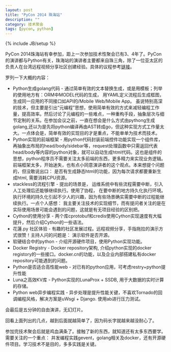 ```yaml
---
layout: post
title: "PyCon 2014 珠海站"
description: ""
category: 技术聚会 
tags: [pycon, python]
---
```

{% include JB/setup %}

PyCon 2014珠海站有幸参加，距上一次参加技术性聚会已有3、4年了。PyCon的演讲都与Python有关，珠海站的演讲者主要都来自珠三角，除了一位亚太区的负责人在台湾远程视频分享社区创建经验。具体的议程参考[链接](http://cn.pycon.org/zhuhai.html)。

罗列一下大概的内容：

* Python生成golang代码 - 通过简单有效的文本替换生成，或是用模板；列举的使用地方有：ORM中MODEL代码的生成， 用YAML定义流程后生成框图，生成同一应用的不同接口如API的/Mobile Web/Mobile App。 虽说特别高深的技术，但主要是引出“元编程”思想，使用简单有效的方式来减轻编程工作量，提高效率。然后讨论了元编程的一些难点，一种重构手段，抽象层次与细节定制的关系。在参加会议之前，一直在想会是什么方式由pythong生成golang,还以为是先将python编译再由AST转成go，但这种实现方式工作量太大。一点体会是，简单有效的实现目的才是重点，不能单单为技术而技术。
* Python实现的前端框架 - 用python代码封装前端控件功能实现一个组件库，再抽象出布局的head/body/sidebar等，request处理函数中只需返回代表head/body等内容的python对象，就可以自动生成html代码。这也是组件的思想，python程序员不需要关注太多前端的东西，更多精力来实现业务逻辑。前端框架太多，开始迷失，也有点小同意演讲者的这个观点。本来想提个问题的，但没敢说出口： 是否有生成静态html的功能，因为每次请求都要重新生成html, 需要消耗CPU资源。
* stackless的流程引擎 - 提出的场景是， 运维系统中有些流程需要中断，引入人工处理后还能够继续执行。使用了协程， 在要中断的地方持久化执行环境。执行环境的持久化引起不少人的兴趣，因为有些场景确实需要中断的过程能继续执行。一点个人感想： 我主要关注技术的实现细节，而有提问者关注的是在实际使用场景可能会遇到的问题，这就是有无项目经验的区别把。
* Cython的使用分享 - 两个库cprotobuf和credis使用Cython实现速度有大幅提升，然后介绍Cython的一些语法。
* 花蓮.py 社区体验 - 有趣的社区发展过程。远程视频分享，手指拖拉的演示方式很赞！主持人问的问题是： 演示软件是否开源。
* 软硬结合中的python - 介绍开源硬件项目，使用Python实现功能。
* Docker Registry - Docker repository架构, 介绍python实现的docker registory的一些接口。docker.cn的功能，以及企业内部搭建私有docker repository可能遇到的问题。
* Python是否适合高性能web - 对已有的python应用，可考虑restry+python提升性能
* Luna之高效KV库 - Python实现的LunaProx + SSDB, 用于大数据的实时计算的存储。
* Python web异步编程实践 - 异步处理是提升性能关键，不喜欢Tornado的回调编程风格，解决方案是uWsgi + Django. 使用ab进行压力测试。

会最后是五分钟的自由演讲，无幻灯片。

回看上面列出的几点，越到后面就越简单了，因为码长字就越来越没耐心了。

参加完技术聚会后就是鸡血满条了。接触了新的东西，就知道还有太多东西要学。需要关注的一个重点： 并发编程实践gevent，golang相关及docker，还有开源硬件项目。学习技术不是目的，多多实践是关键。

